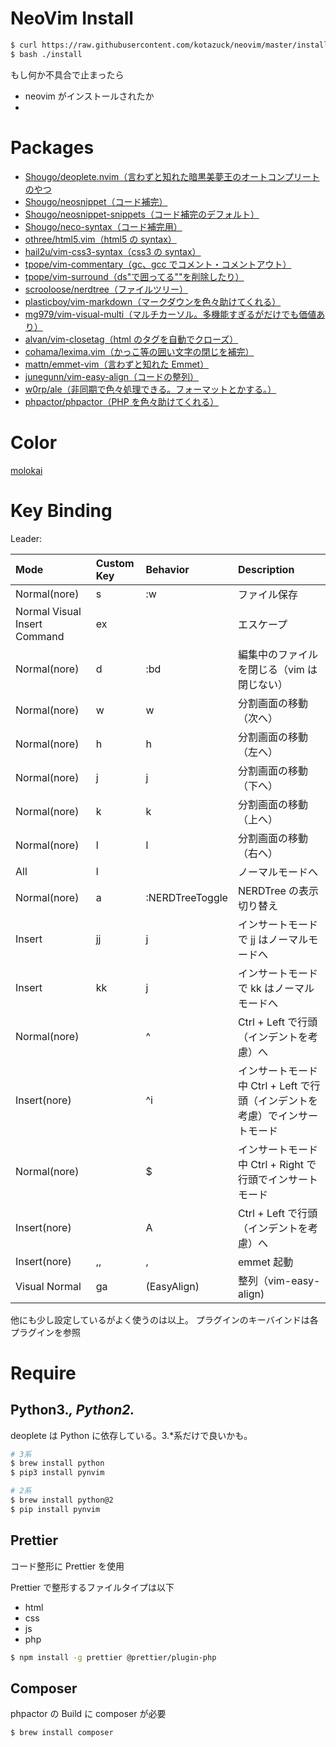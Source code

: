 # NeoVim Install

```sh
$ curl https://raw.githubusercontent.com/kotazuck/neovim/master/installer > install
$ bash ./install
```

もし何か不具合で止まったら

- neovim がインストールされたか
-

# Packages

- [Shougo/deoplete.nvim（言わずと知れた暗黒美夢王のオートコンプリートのやつ](https://github.com/Shougo/deoplete.nvim)
- [Shougo/neosnippet（コード補完）](https://github.com/Shougo/neosnippet)
- [Shougo/neosnippet-snippets（コード補完のデフォルト）](https://github.com/Shougo/neosnippet-snippets)
- [Shougo/neco-syntax（コード補完用）](https://github.com/Shougo/neco-syntax)
- [othree/html5.vim（html5 の syntax）](https://github.com/othree/html5.vim)
- [hail2u/vim-css3-syntax（css3 の syntax）](https://github.com/hail2u/vim-css3-syntax)
- [tpope/vim-commentary（gc、gcc でコメント・コメントアウト）](https://github.com/tpope/vim-commentary)
- [tpope/vim-surround（ds"で囲ってる""を削除したり）](https://github.com/tpope/vim-surround)
- [scrooloose/nerdtree（ファイルツリー）](https://github.com/scrooloose/nerdtree)
- [plasticboy/vim-markdown（マークダウンを色々助けてくれる）](https://github.com/plasticboy/vim-markdown)
- [mg979/vim-visual-multi（マルチカーソル。多機能すぎるが<C-n>だけでも価値あり）](https://github.com/mg979/vim-visual-multi)
- [alvan/vim-closetag（html のタグを自動でクローズ）](https://github.com/alvan/vim-closetag)
- [cohama/lexima.vim（かっこ等の囲い文字の閉じを補完）](https://github.com/cohama/lexima.vim)
- [mattn/emmet-vim（言わずと知れた Emmet）](https://github.com/mattn/emmet-vim)
- [junegunn/vim-easy-align（コードの整列）](https://github.com/junegunn/vim-easy-align)
- [w0rp/ale（非同期で色々処理できる。フォーマットとかする。）](https://github.com/w0rp/ale)
- [phpactor/phpactor（PHP を色々助けてくれる）](https://github.com/phpactor/phpactor)

# Color

[molokai](https://github.com/tomasr/molokai)

# Key Binding

Leader: <Space>

| Mode                         | Custom Key | Behavior            | Description                                                                 |
| :--------------------------- | :--------- | :------------------ | :-------------------------------------------------------------------------- |
| Normal(nore)                 | <Leader>s  | <Esc>:w<CR>         | ファイル保存                                                                |
| Normal Visual Insert Command | <Leader>ex | <Esc>               | エスケープ                                                                  |
| Normal(nore)                 | <Leader>d  | <Esc>:bd<CR>        | 編集中のファイルを閉じる（vim は閉じない）                                  |
| Normal(nore)                 | <Leader>w  | <C-w>w              | 分割画面の移動（次へ）                                                      |
| Normal(nore)                 | <Leader>h  | <C-w>h              | 分割画面の移動（左へ）                                                      |
| Normal(nore)                 | <Leader>j  | <C-w>j              | 分割画面の移動（下へ）                                                      |
| Normal(nore)                 | <Leader>k  | <C-w>k              | 分割画面の移動（上へ）                                                      |
| Normal(nore)                 | <Leader>l  | <C-w>l              | 分割画面の移動（右へ）                                                      |
| All                          | <C-e>l     | <Esc>               | ノーマルモードへ                                                            |
| Normal(nore)                 | <Leader>a  | :NERDTreeToggle<CR> | NERDTree の表示切り替え                                                     |
| Insert                       | jj         | <Esc>j              | インサートモードで jj はノーマルモードへ                                    |
| Insert                       | kk         | <Esc>j              | インサートモードで kk はノーマルモードへ                                    |
| Normal(nore)                 | <C-Left>   | ^                   | Ctrl + Left で行頭（インデントを考慮）へ                                    |
| Insert(nore)                 | <C-Left>   | <Esc>^i             | インサートモード中 Ctrl + Left で行頭（インデントを考慮）でインサートモード |
| Normal(nore)                 | <C-Right>  | \$                  | インサートモード中 Ctrl + Right で行頭でインサートモード                    |
| Insert(nore)                 | <C-Right>  | <Esc>A              | Ctrl + Left で行頭（インデントを考慮）へ                                    |
| Insert(nore)                 | ,,         | <C-y>,              | emmet 起動                                                                  |
| Visual Normal                | ga         | <Plug>(EasyAlign)   | 整列（vim-easy-align)                                                       |

他にも少し設定しているがよく使うのは以上。
プラグインのキーバインドは各プラグインを参照

# Require

## Python3._, Python2._

deoplete は Python に依存している。3.\*系だけで良いかも。

```sh
# 3系
$ brew install python
$ pip3 install pynvim

# 2系
$ brew install python@2
$ pip install pynvim
```

## Prettier

コード整形に Prettier を使用

Prettier で整形するファイルタイプは以下

- html
- css
- js
- php

```sh
$ npm install -g prettier @prettier/plugin-php
```

## Composer

phpactor の Build に composer が必要

```sh
$ brew install composer
```
